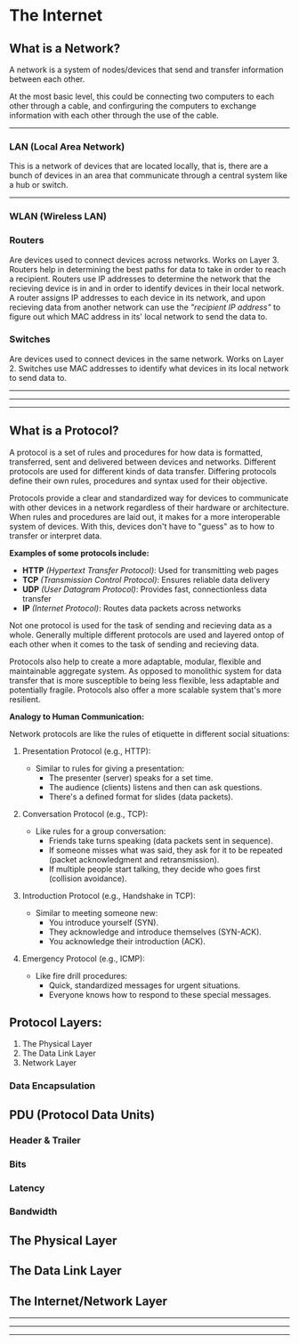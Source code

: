 # The Internet

## What is a Network?

A network is a system of nodes/devices that send and transfer information between each other. 

At the most basic level, this could be connecting two computers to each other through a cable, and confirguring the computers to exchange information with each other through the use of the cable.

---

### LAN (Local Area Network)

This is a network of devices that are located locally, that is, there are a bunch of devices in an area that communicate through a central system like a hub or switch.

---

### WLAN (Wireless LAN)

### Routers

Are devices used to connect devices across networks. Works on Layer 3. Routers help in determining the best paths for data to take in order to reach a recipient. Routers use IP addresses to determine the network that the recieving device is in and in order to identify devices in their local network. A router assigns IP addresses to each device in its network, and upon recieving data from another network can use the *"recipient IP address"* to figure out which MAC address in its' local network to send the data to.

### Switches

Are devices used to connect devices in the same network. Works on Layer 2. Switches use MAC addresses to identify what devices in its local network to send data to.

---
---
---

## What is a Protocol?

A protocol is a set of rules and procedures for how data is formatted, transferred, sent and delivered between devices and networks. Different protocols are used for different kinds of data transfer. Differing protocols define their own rules, procedures and syntax used for their objective.

Protocols provide a clear and standardized way for devices to communicate with other devices in a network regardless of their hardware or architecture. When rules and procedures are laid out, it makes for a more interoperable system of devices. With this, devices don't have to "guess" as to how to transfer or interpret data.

**Examples of some protocols include:**
- **HTTP** *(Hypertext Transfer Protocol)*: Used for transmitting web pages
- **TCP** *(Transmission Control Protocol)*: Ensures reliable data delivery
- **UDP** *(User Datagram Protocol)*: Provides fast, connectionless data transfer
- **IP** *(Internet Protocol)*: Routes data packets across networks

Not one protocol is used for the task of sending and recieving data as a whole. Generally multiple different protocols are used and layered ontop of each other when it comes to the task of sending and recieving data.

Protocols also help to create a more adaptable, modular, flexible and maintainable aggregate system. As opposed to monolithic system for data transfer that is more susceptible to being less flexible, less adaptable and potentially fragile. Protocols also offer a more scalable system that's more resilient.

**Analogy to Human Communication:**

Network protocols are like the rules of etiquette in different social situations:

1. Presentation Protocol (e.g., HTTP):
   - Similar to rules for giving a presentation:
     * The presenter (server) speaks for a set time.
     * The audience (clients) listens and then can ask questions.
     * There's a defined format for slides (data packets).

2. Conversation Protocol (e.g., TCP):
   - Like rules for a group conversation:
     * Friends take turns speaking (data packets sent in sequence).
     * If someone misses what was said, they ask for it to be repeated (packet acknowledgment and retransmission).
     * If multiple people start talking, they decide who goes first (collision avoidance).

3. Introduction Protocol (e.g., Handshake in TCP):
   - Similar to meeting someone new:
     * You introduce yourself (SYN).
     * They acknowledge and introduce themselves (SYN-ACK).
     * You acknowledge their introduction (ACK).

4. Emergency Protocol (e.g., ICMP):
   - Like fire drill procedures:
     * Quick, standardized messages for urgent situations.
     * Everyone knows how to respond to these special messages.

## Protocol Layers:

1. The Physical Layer
2. The Data Link Layer
3. Network Layer

### Data Encapsulation

## PDU (Protocol Data Units)

### Header & Trailer

### Bits

### Latency

### Bandwidth

## The Physical Layer

## The Data Link Layer

## The Internet/Network Layer

---
---
---
